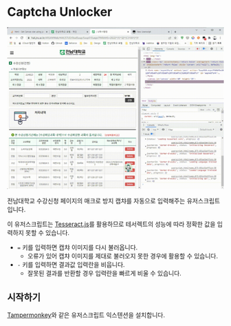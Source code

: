 # Captcha Unlocker

![Demo](./.github/userscript.gif)

전남대학교 수강신청 페이지의 매크로 방지 캡챠를 자동으로 입력해주는 유저스크립트입니다.

이 유저스크립트는 [Tesseract.js](https://tesseract.projectnaptha.com/)를 활용하므로 테서렉트의 성능에 따라 정확한 값을 입력하지 못할 수 있습니다.

* `=` 키를 입력하면 캡챠 이미지를 다시 불러옵니다.
  * 오류가 있어 캡챠 이미지를 제대로 불러오지 못한 경우에 활용할 수 있습니다.
* `-` 키를 입력하면 결과값 입력란을 비웁니다.
  * 잘못된 결과를 반환할 경우 입력란을 빠르게 비울 수 있습니다.

## 시작하기

[Tampermonkey](https://chrome.google.com/webstore/detail/tampermonkey/dhdgffkkebhmkfjojejmpbldmpobfkfo?hl=ko)와 같은 유저스크립트 익스텐션을 설치합니다.